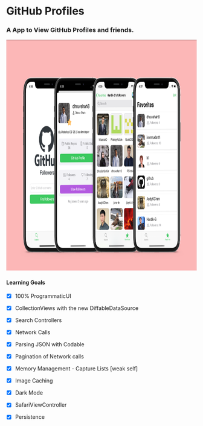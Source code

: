 # GitHub Profiles

### A App to View GitHub Profiles and friends. 

<img src="https://raw.githubusercontent.com/dhruvshah8/GitHubProfiles/master/ScreenShots/MainScreenOverview.png?token=AHH3VN5IAJWYBYHY4GFA4FK7D5KFQ" width="920" height="611" />

#### Learning Goals 
- [x] 100% ProgrammaticUI
- [x] CollectionViews with the new DiffableDataSource
- [x] Search Controllers
- [x] Network Calls
- [x] Parsing JSON with Codable
- [x] Pagination of Network calls
- [x] Memory Management - Capture Lists [weak self]
- [x] Image Caching
- [x] Dark Mode
- [x] SafariViewController
- [x] Persistence


